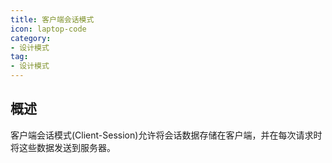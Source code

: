 ```yaml
---
title: 客户端会话模式
icon: laptop-code
category:
- 设计模式
tag:
- 设计模式
---
```


## 概述

客户端会话模式(Client-Session)允许将会话数据存储在客户端，并在每次请求时将这些数据发送到服务器。
